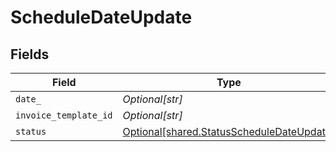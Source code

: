 # ScheduleDateUpdate


## Fields

| Field                                                                                            | Type                                                                                             | Required                                                                                         | Description                                                                                      |
| ------------------------------------------------------------------------------------------------ | ------------------------------------------------------------------------------------------------ | ------------------------------------------------------------------------------------------------ | ------------------------------------------------------------------------------------------------ |
| `date_`                                                                                          | *Optional[str]*                                                                                  | :heavy_minus_sign:                                                                               | N/A                                                                                              |
| `invoice_template_id`                                                                            | *Optional[str]*                                                                                  | :heavy_minus_sign:                                                                               | N/A                                                                                              |
| `status`                                                                                         | [Optional[shared.StatusScheduleDateUpdate]](undefined/models/shared/statusscheduledateupdate.md) | :heavy_minus_sign:                                                                               | N/A                                                                                              |